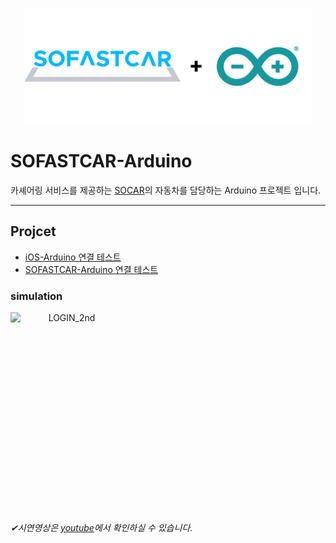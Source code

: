 <p align="center">
  <img width="460" src="./images/long_logo.png">
</p>

# SOFASTCAR-Arduino
카셰어링 서비스를 제공하는 [SOCAR](https://www.socar.kr/)의 자동차를 담당하는 Arduino 프로젝트 입니다.

--- 

## Projcet
- [iOS-Arduino 연결 테스트](https://youtu.be/pgaeHQ56xD0)
- [SOFASTCAR-Arduino 연결 테스트](https://youtu.be/9i-E2824ebM)

### simulation

<p align="center" style="display: flex;justify-content: space-between;">
  <img width="180" height="320" src="./images/arduino_2nd.gif" alt="LOGIN_2nd" style="zoom: 100%;" />
</P>

*✔시연영상은 [youtube](https://youtu.be/W0kjmeD3b3g)에서 확인하실 수 있습니다.*